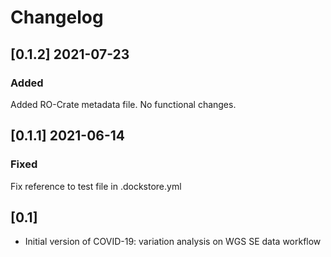 # Changelog

## [0.1.2] 2021-07-23

### Added

Added RO-Crate metadata file. No functional changes.

## [0.1.1] 2021-06-14

### Fixed

Fix reference to test file in .dockstore.yml

## [0.1]

- Initial version of COVID-19: variation analysis on WGS SE data workflow
